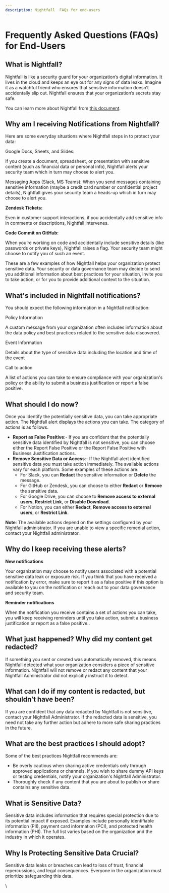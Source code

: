 ```yaml
---
description: Nightfall  FAQs for end-users
---
```


# Frequently Asked Questions (FAQs) for End-Users

## What is Nightfall?&#x20;

Nightfall is like a security guard for your organization’s digital information. It lives in the cloud and keeps an eye out for any signs of data leaks. Imagine it as a watchful friend who ensures that sensitive information doesn’t accidentally slip out. Nightfall ensures that your organization’s secrets stay safe.

You can learn more about Nightfall from [this document](https://help.nightfall.ai/nightfall-ai/introduction_to_nightfall/untitled).

## Why am I receiving Notifications from Nightfall?&#x20;

Here are some everyday situations where Nightfall steps in to protect your data:

Google Docs, Sheets, and Slides:

If you create a document, spreadsheet, or presentation with sensitive content (such as financial data or personal info), Nightfall alerts your security team which in turn may choose to alert you.

Messaging Apps (Slack, MS Teams): When you send messages containing sensitive information (maybe a credit card number or confidential project details), Nightfall gives your security team a heads-up which in turn may choose to alert you.

**Zendesk Tickets:**

Even in customer support interactions, if you accidentally add sensitive info in comments or descriptions, Nightfall intervenes.

**Code Commit on GitHub:**

When you’re working on code and accidentally include sensitive details (like passwords or private keys), Nightfall raises a flag. Your security team might choose to notify you of such an event.

These are a few examples of how Nightfall helps your organization protect sensitive data. Your security or data governance team may decide to send you additional information about best practices for your situation, invite you to take action, or for you to provide additional context to the situation.

## What's included in Nightfall notifications?&#x20;

You should expect the following information in a Nightfall notification:

Policy Information

A custom message from your organization often includes information about the data policy and best practices related to the sensitive data discovered.

Event Information

Details about the type of sensitive data including the location and time of the event

Call to action

A list of actions you can take to ensure compliance with your organization's policy or the ability to submit a business justification or report a false positive.

## What should I do now?&#x20;

Once you identify the potentially sensitive data, you can take appropriate action. The Nightfall alert displays the actions you can take. The category of actions is as follows.

* **Report as False Positive**:- If you are confident that the potentially sensitive data identified by Nightfall is not sensitive, you can choose either the Report False Positive or the Report False Positive with Business Justification actions.
* **Remove Sensitive Data or Access**:- If the Nightfall alert identified sensitive data you must take action immediately. The available actions vary for each platform. Some examples of these actions are:
  * For Slack, you can **Redact** the sensitive information or **Delete** the message.
  * For GitHub or Zendesk, you can choose to either **Redact** or **Remove** the sensitive data.&#x20;
  * For Google Drive, you can choose to **Remove access to external users**, **Restrict Link**, or **Disable Download**.&#x20;
  * For Notion, you can either **Redact**, **Remove access to external users**, or **Restrict Link**.&#x20;

**Note**: The available actions depend on the settings configured by your Nightfall administrator. If you are unable to view a specific remedial action, contact your Nightfall administrator.

## Why do I keep receiving these alerts?&#x20;

**New notifications**

Your organization may choose to notify users associated with a potential sensitive data leak or exposure risk. If you think that you have received a notification by error, make sure to report it as a false positive if this option is available to you on the notification or reach out to your data governance and security team.&#x20;

**Reminder notifications**

When the notification you receive contains a set of actions you can take, you will keep receiving reminders until you take action, submit a business justification or report as a false positive..

## What just happened? Why did my content get redacted?&#x20;

If something you sent or created was automatically removed, this means Nightfall detected what your organization considers a piece of sensitive information.  Nightfall will not remove or redact any content that your Nightfall Administrator did not explicitly instruct it to detect.

## What can I do if my content is redacted, but shouldn’t have been?&#x20;

If you are confident that any data redacted by Nightfall is not sensitive, contact your Nightfall Administrator. If the redacted data is sensitive, you need not take any further action but adhere to more safe sharing practices in the future.&#x20;

## What are the best practices I should adopt?&#x20;

Some of the best practices Nightfall recommends are:

* Be overly cautious when sharing active credentials only through approved applications or channels. If you wish to share dummy API keys or testing credentials, notify your organization's Nightfall Administrator.&#x20;
* Thoroughly check if any content that you are about to publish or share contains any sensitive data.&#x20;

## What is Sensitive Data?

Sensitive data includes information that requires special protection due to its potential impact if exposed. Examples include personally identifiable information (PII), payment card information (PCI), and protected health information (PHI). The full list varies based on the organization and the industry in which it operates.&#x20;

## Why Is Protecting Sensitive Data Crucial?

Sensitive data leaks or breaches can lead to loss of trust, financial repercussions, and legal consequences. Everyone in the organization must prioritize safeguarding this data.

\
